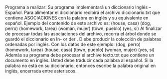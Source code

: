 Programa a realizar:
Su programa implementará un diccionario Inglés – Español. Para alimentar el diccionario recibirá el archivo diccionario.txt que
contiene ASOCIACIONES con la palabra en inglés y su equivalente en español. Ejemplo del contenido de este archivo es:
(house, casa)
(dog, perro)
(homework, tarea)
(woman, mujer)
(town, pueblo)
(yes, si)
Al finalizar de procesar todas las asociaciones del archivo, recorra el árbol donde se guardó el diccionario en In- or der . D ebe
producir la colección de palabras ordenadas por inglés. Con los datos de este ejemplo: (dog, perro) (homework, tarea) (house,
casa) (town, pueblo) (woman, mujer) (yes, si)
Además su programa debe procesar el archive texto.txt que contiene un documento en inglés. Usted debe traducir cada
palabra al español. Si la palabra no está en su diccionario, entonces escribe la palabra original en inglés, encerrada entre
asteriscos.
